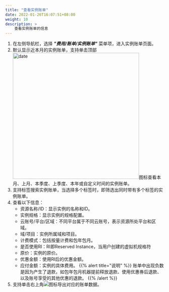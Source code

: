 ```yaml
---
title: "查看实例账单"
date: 2022-01-26T16:07:51+08:00
weight: 10
description: >
    查看实例账单的信息
---
```


1. 在左侧导航栏，选择 **_"费用/账单/实例账单"_** 菜单项，进入实例账单页面。
2. 默认显示近本月的实例账单，支持单击顶部<img src="../../../../images/month1.png" width="400" alt="date">图标查看本月、上月、本季度、上季度、本年或自定义时间的实例账单。
3. 支持标签搜索实例账单，当选择多个标签时，即筛选出同时带有多个标签的实例账单。
4. 查看以下信息：
    - 资源名称/ID：显示实例的名称和ID。
    - 实例规格：显示实例的规格配置。
    - 云账号/平台/区域：不同平台属于不同云账号，表示资源所处平台和区域。
    - 域/项目：实例所属域和项目。
    - 计费模式：包括按量计费和包年包月。
    - 是否使用RI：RI即Reserved Instance，当用户创建的虚拟机规格符
    - 原价：实例的原价。
    - 优惠金额：使用RI后的优惠金额。
    - 应付金额：实例的具体费用。
{{% alert title="说明" %}}
账单中出现负数是因为产生了退款，如包年包月机器提前释放退款、使用优惠券后退款、以及账号享受的其他优惠的退款。
{{% /alert %}}
4. 支持单击右上角![](../../../../images/download.png)图标导出对应的账单数据。